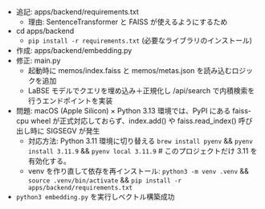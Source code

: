 - 追記: apps/backend/requirements.txt
  - 理由: SentenceTransformer と FAISS が使えるようにするため
- cd apps/backend
  - `pip install -r requirements.txt` (必要なライブラリのインストール)
- 作成: apps/backend/embedding.py
- 修正: main.py
  - 起動時に memos/index.faiss と memos/metas.json を読み込むロジックを追加
  - LaBSE モデルでクエリを埋め込み＋正規化し /api/search で内積検索を行うエンドポイントを実装
- 問題: macOS (Apple Silicon) × Python 3.13 環境では、PyPI にある faiss-cpu wheel が正式対応しておらず、index.add() や faiss.read_index() 呼び出し時に SIGSEGV が発生
  - 対応方法: Python 3.11 環境に切り替える `brew install pyenv` && `pyenv install 3.11.9` && `pyenv local 3.11.9`      # このプロジェクトだけ 3.11 を有効化する。
  - venv を作り直して依存を再インストール: `python3 -m venv .venv` && `source .venv/bin/activate` && `pip install -r apps/backend/requirements.txt`
- `python3 embedding.py` を実行しベクトル構築成功

